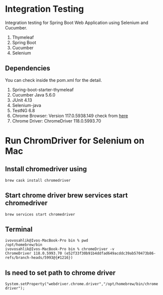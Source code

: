# Integration Testing 

Integration testing for Spring Boot Web Application using Selenium and Cucumber.

1. Thymeleaf
2. Spring Boot
3. Cucumber
4. Selenium

## Dependencies
You can check inside the pom.xml for the detail.

1. Spring-boot-starter-thymeleaf
2. Cucumber Java 5.6.0
3. JUnit 4.13
4. Selenium-java
5. TestNG 6.8
6. Chrome Browser: Version 117.0.5938.149  check from [here](https://chromedriver.chromium.org/downloads)
7. Chrome Driver: ChromeDriver 118.0.5993.70

# Run ChromDriver for Selenium on Mac
## Install chromedriver using
```brew cask install chromedriver```
## Start chrome driver brew services start chromedriver
```brew services start chromedriver```
## Terminal
```
ivovosahlik@Ivos-MacBook-Pro bin % pwd
/opt/homebrew/bin
ivovosahlik@Ivos-MacBook-Pro bin % chromeDriver -v
ChromeDriver 118.0.5993.70 (e52f33f30b91b4ddfad649acddc39ab570473b86-refs/branch-heads/5993@{#1216})
```
## Is need to set path to chrome driver

```System.setProperty("webdriver.chrome.driver","/opt/homebrew/bin/chromedriver");```